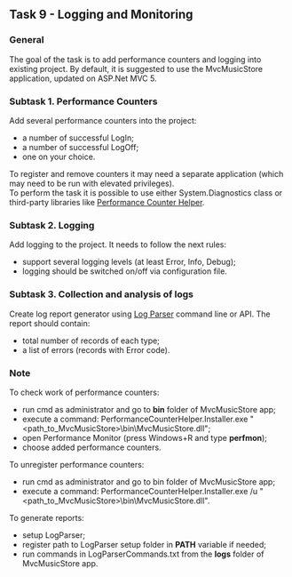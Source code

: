 ## Task 9 - Logging and Monitoring

### General

The goal of the task is to add performance counters and logging into existing project. By default, it is suggested to use the MvcMusicStore application, updated on ASP.Net MVC 5.

### Subtask 1. Performance Counters

Add several performance counters into the project:
+ a number of successful LogIn;
+ a number of successful LogOff;
+ one on your choice.

To register and remove counters it may need a separate application (which may need to be run with elevated privileges).  
To perform the task it is possible to use either System.Diagnostics class or third-party libraries like [Performance Counter Helper](https://perfmoncounterhelper.codeplex.com/).

### Subtask 2. Logging

Add logging to the project. It needs to follow the next rules:
+ support several logging levels (at least Error, Info, Debug);
+ logging should be switched on/off via configuration file.

### Subtask 3. Collection and analysis of logs

Create log report generator using [Log Parser](https://www.microsoft.com/en-us/download/details.aspx?id=24659) command line or API. The report should contain:
+ total number of records of each type;
+ a list of errors (records with Error code).

### Note
To check work of performance counters:
+ run cmd as administrator and go to **bin** folder of MvcMusicStore app;
+ execute a command: PerformanceCounterHelper.Installer.exe "<path_to_MvcMusicStore>\bin\MvcMusicStore.dll";
+ open Performance Monitor (press Windows+R and type **perfmon**);
+ choose added performance counters.

To unregister performance counters:
+ run cmd as administrator and go to bin folder of MvcMusicStore app;
+ execute a command: PerformanceCounterHelper.Installer.exe /u "<path_to_MvcMusicStore>\bin\MvcMusicStore.dll".

To generate reports:
+ setup LogParser;
+ register path to LogParser setup folder in **PATH** variable if needed;
+ run commands in LogParserCommands.txt from the **logs** folder of MvcMusicStore app.
